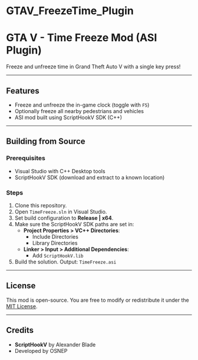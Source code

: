 # GTAV_FreezeTime_Plugin

# GTA V - Time Freeze Mod (ASI Plugin)

Freeze and unfreeze time in Grand Theft Auto V with a single key press!

---

## Features

- Freeze and unfreeze the in-game clock (toggle with `F5`)
- Optionally freeze all nearby pedestrians and vehicles
- ASI mod built using ScriptHookV SDK (C++)

---

## Building from Source

### Prerequisites

- Visual Studio with C++ Desktop tools
- ScriptHookV SDK (download and extract to a known location)

### Steps

1. Clone this repository.
2. Open `TimeFreeze.sln` in Visual Studio.
3. Set build configuration to **Release | x64**.
4. Make sure the ScriptHookV SDK paths are set in:
   - **Project Properties > VC++ Directories**:
     - Include Directories
     - Library Directories
   - **Linker > Input > Additional Dependencies**:
     - Add `ScriptHookV.lib`
5. Build the solution. Output: `TimeFreeze.asi`

---

## License

This mod is open-source. You are free to modify or redistribute it under the [MIT License](LICENSE).

---

## Credits

- **ScriptHookV** by Alexander Blade
- Developed by OSNEP
